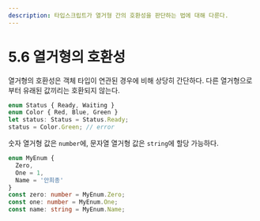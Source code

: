 ```yaml
---
description: 타입스크립트가 열거형 간의 호환성을 판단하는 법에 대해 다룬다.
---
```


# 5.6 열거형의 호환성

열거형의 호환성은 객체 타입이 연관된 경우에 비해 상당히 간단하다. 다른 열거형으로부터 유래된 값끼리는 호환되지 않는다.

```typescript
enum Status { Ready, Waiting }
enum Color { Red, Blue, Green }
let status: Status = Status.Ready;
status = Color.Green; // error
```

숫자 열거형 값은 `number`에, 문자열 열거형 값은 `string`에 할당 가능하다.

```typescript
enum MyEnum {
  Zero,
  One = 1,
  Name = '안희종'
}
const zero: number = MyEnum.Zero;
const one: number = MyEnum.One;
const name: string = MyEnum.Name;
```

